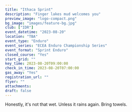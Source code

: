 ```yaml
---
title: "Ithaca Sprint"
description: "Finger lakes mud welcomes you"
preview_image: "logo-compact.png"
bg_image: "images/feature-bg.jpg"
club: ["IDR"]
event_datetime: "2023-08-20"
location: "TBA"
event_type: "Enduro"
event_series: "ECEA Enduro Championship Series"
event_format: "Sprint Enduro"
closed_course: "Yes"
start_grid: ""
key_time: 2023-08-20T09:00:00
check_in_time: 2023-08-20T07:00:00
gas_away: "Yes"
registration_url: ""
flyer: ""
attachments:
draft: false
---
```


Honestly, it's not that wet. Unless it rains again. Bring towels.